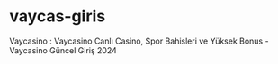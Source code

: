 # vaycas-giris
Vaycasino : Vaycasino Canlı Casino, Spor Bahisleri ve Yüksek Bonus - Vaycasino Güncel Giriş 2024
